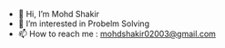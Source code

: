 - 👋 Hi, I’m Mohd Shakir
- 👀 I’m interested in Probelm Solving
- 📫 How to reach me : mohdshakir02003@gmail.com

<!---
shaknoah/shaknoah is a ✨ special ✨ repository because its `README.md` (this file) appears on your GitHub profile.
You can click the Preview link to take a look at your changes.
--->
